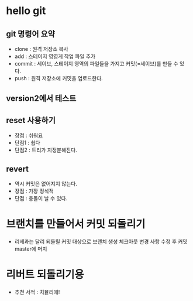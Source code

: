 # hello git

## git 명령어 요약


- clone : 원격 저장소 복사
- add : 스테이지 영영게 작업 파일 추가
- commit : 세이브, 스테이지 영역의 파일들을 가지고 커밋(=세이브)를 만들 수 있다.
- push : 원격 저장소에 커밋을 업로드한다.


## version2에서 테스트

## reset 사용하기
- 장점 : 쉬워요
- 단점1 : 쉽다
- 단점2 : 트리가 지정분해진다.

## revert
- 역시 커밋은 없어지지 않는다.
- 장점 : 가장 정석적
- 단점 : 충돌이 날 수 있다.

# 브랜치를 만들어서 커밋 되돌리기
- 리세과는 달리
되돌릴 커밋 대상으로 브랜치 생성
체크아웃
변경 사항 수정 후 커밋
master에 머지


# 리버트 되돌리기용
- 추천 서적 : 치뮬리에!
